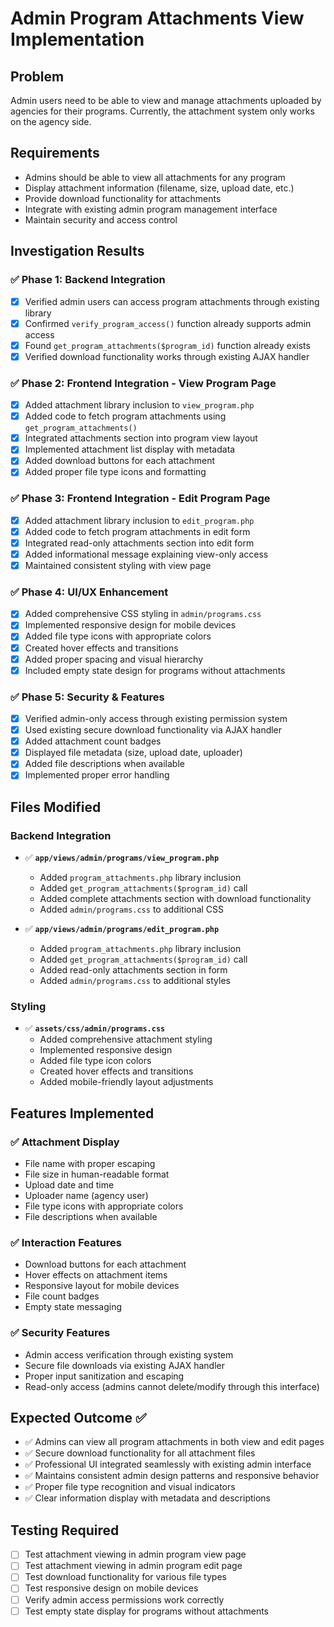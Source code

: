 # Admin Program Attachments View Implementation

## Problem
Admin users need to be able to view and manage attachments uploaded by agencies for their programs. Currently, the attachment system only works on the agency side.

## Requirements
- Admins should be able to view all attachments for any program
- Display attachment information (filename, size, upload date, etc.)
- Provide download functionality for attachments
- Integrate with existing admin program management interface
- Maintain security and access control

## Investigation Results

### ✅ Phase 1: Backend Integration
- [x] Verified admin users can access program attachments through existing library
- [x] Confirmed `verify_program_access()` function already supports admin access
- [x] Found `get_program_attachments($program_id)` function already exists
- [x] Verified download functionality works through existing AJAX handler

### ✅ Phase 2: Frontend Integration - View Program Page
- [x] Added attachment library inclusion to `view_program.php`
- [x] Added code to fetch program attachments using `get_program_attachments()`
- [x] Integrated attachments section into program view layout
- [x] Implemented attachment list display with metadata
- [x] Added download buttons for each attachment
- [x] Added proper file type icons and formatting

### ✅ Phase 3: Frontend Integration - Edit Program Page
- [x] Added attachment library inclusion to `edit_program.php`
- [x] Added code to fetch program attachments in edit form
- [x] Integrated read-only attachments section into edit form
- [x] Added informational message explaining view-only access
- [x] Maintained consistent styling with view page

### ✅ Phase 4: UI/UX Enhancement
- [x] Added comprehensive CSS styling in `admin/programs.css`
- [x] Implemented responsive design for mobile devices
- [x] Added file type icons with appropriate colors
- [x] Created hover effects and transitions
- [x] Added proper spacing and visual hierarchy
- [x] Included empty state design for programs without attachments

### ✅ Phase 5: Security & Features
- [x] Verified admin-only access through existing permission system
- [x] Used existing secure download functionality via AJAX handler
- [x] Added attachment count badges
- [x] Displayed file metadata (size, upload date, uploader)
- [x] Added file descriptions when available
- [x] Implemented proper error handling

## Files Modified

### Backend Integration
- ✅ **`app/views/admin/programs/view_program.php`**
  - Added `program_attachments.php` library inclusion
  - Added `get_program_attachments($program_id)` call
  - Added complete attachments section with download functionality
  - Added `admin/programs.css` to additional CSS

- ✅ **`app/views/admin/programs/edit_program.php`**  
  - Added `program_attachments.php` library inclusion
  - Added `get_program_attachments($program_id)` call
  - Added read-only attachments section in form
  - Added `admin/programs.css` to additional styles

### Styling
- ✅ **`assets/css/admin/programs.css`**
  - Added comprehensive attachment styling
  - Implemented responsive design
  - Added file type icon colors
  - Created hover effects and transitions
  - Added mobile-friendly layout adjustments

## Features Implemented

### ✅ Attachment Display
- File name with proper escaping
- File size in human-readable format
- Upload date and time
- Uploader name (agency user)
- File type icons with appropriate colors
- File descriptions when available

### ✅ Interaction Features
- Download buttons for each attachment
- Hover effects on attachment items
- Responsive layout for mobile devices
- File count badges
- Empty state messaging

### ✅ Security Features
- Admin access verification through existing system
- Secure file downloads via existing AJAX handler
- Proper input sanitization and escaping
- Read-only access (admins cannot delete/modify through this interface)

## Expected Outcome ✅
- ✅ Admins can view all program attachments in both view and edit pages
- ✅ Secure download functionality for all attachment files
- ✅ Professional UI integrated seamlessly with existing admin interface
- ✅ Maintains consistent admin design patterns and responsive behavior
- ✅ Proper file type recognition and visual indicators
- ✅ Clear information display with metadata and descriptions

## Testing Required
- [ ] Test attachment viewing in admin program view page
- [ ] Test attachment viewing in admin program edit page  
- [ ] Test download functionality for various file types
- [ ] Test responsive design on mobile devices
- [ ] Verify admin access permissions work correctly
- [ ] Test empty state display for programs without attachments
